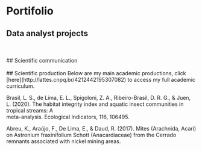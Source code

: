 ---
---

# Portifolio

## Data analyst projects
  <br />
  <br />
## Scientific communication 
  <br />
  <br />
## Scientific production 
   Below are my main academic productions, click [here](http://lattes.cnpq.br/4212442195307082) to access my full academic curriculum.
    
  Brasil, L. S., de Lima, E. L., Spigoloni, Z. A., Ribeiro-Brasil, D. R. G., & Juen, L. (2020). The habitat integrity index and aquatic insect communities in tropical streams: A  
  meta-analysis. Ecological Indicators, 116, 106495.
    
  Abreu, K., Araújo, F., De Lima, E., & Daud, R. (2017). Mites (Arachnida, Acari) on Astronium fraxinifolium Schott (Anacardiaceae) from the Cerrado remnants associated with 
  nickel mining areas.
